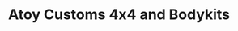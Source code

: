 ---
title: "Atoy Customs 4x4 and Bodykits"
url: /quezon-city/atoy-customs-4x4-and-bodykits/
shop: car repair
---